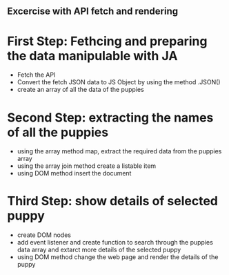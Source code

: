 ## Excercise with API fetch and rendering
# First Step: Fethcing and preparing the data manipulable with JA
- Fetch the API 
- Convert the fetch JSON data to JS Object by using the method .JSON()
- create an array of all the data of the puppies

# Second Step: extracting the names of all the puppies
- using the array method map, extract the required data from the puppies array
- using the array join method create a listable item
- using DOM method insert the document

#  Third Step: show details of selected puppy
- create DOM nodes 
- add event listener and create function to search through the puppies data array and extarct more details of the selected puppy
- using DOM method change the web page and render the details of the puppy

